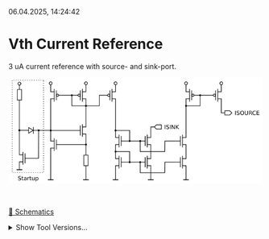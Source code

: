 06.04.2025, 14:24:42

# Vth Current Reference

3 uA current reference with source- and sink-port.

![vthref](resources/vthref.png "vthref")

<br>

[🔗 Schematics](vthref_sch.pdf)<br>
<details><summary>Show Tool Versions...</summary>

> xschem: 3.4.6<br>
> ngspice: 44.2<br>
> magic: 8.3.522<br>
> netgen: 1.5.293<br>
> ihpopenpdk: dev<br>
</details><br>

